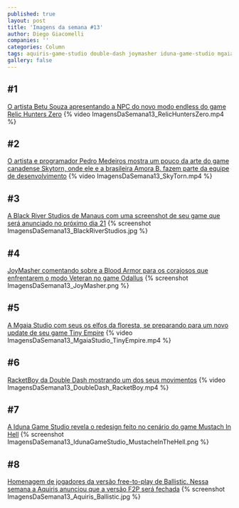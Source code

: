 ```yaml
---
published: true
layout: post
title: 'Imagens da semana #13'
author: Diego Giacomelli
companies: ''
categories: Column
tags: aquiris-game-studio double-dash joymasher iduna-game-studio mgaia-studio black-river-studios rogue-snail imagens-da-semana coluna
gallery: false
---
```

## #1
[O artista Betu Souza apresentando a NPC do novo modo endless do game Relic Hunters Zero](https://twitter.com/betuiau/status/640987759080030208)
{% video ImagensDaSemana13_RelicHuntersZero.mp4 %}

## #2
[O artista e programador Pedro Medeiros mostra um pouco da arte do game canadense Skytorn, onde ele e a brasileira Amora B. fazem parte da equipe de desenvolvimento](https://twitter.com/saint11/status/641026578399502336)
{% video ImagensDaSemana13_SkyTorn.mp4 %}

## #3
[A Black River Studios de Manaus com uma screenshot de seu game que será anunciado no próximo dia 21](https://twitter.com/BlackRvrStudios/status/64125266263846092)
{% screenshot ImagensDaSemana13_BlackRiverStudios.jpg %}

## #4
[JoyMasher comentando sobre a Blood Armor para os corajosos que enfrentarem o modo Veteran no game Odallus](https://twitter.com/JoyMasher/status/64142784923321958)
{% screenshot ImagensDaSemana13_JoyMasher.png %}

## #5
[A Mgaia Studio com seus os elfos da floresta, se preparando para um novo update de seu game Tiny Empire](https://twitter.com/mgaiastudio/status/641719892643815424)
{% video ImagensDaSemana13_MgaiaStudio_TinyEmpire.mp4 %}

## #6
[RacketBoy da Double Dash mostrando um dos seus movimentos](https://twitter.com/_double_dash/status/642055362334605312)
{% video ImagensDaSemana13_DoubleDash_RacketBoy.mp4 %}

## #7
[A Iduna Game Studio revela o redesign feito no cenário do game Mustach In Hell](https://twitter.com/idunagamestudio/status/64218689308660121)
{% screenshot ImagensDaSemana13_IdunaGameStudio_MustacheInTheHell.png %}

## #8
[Homenagem de jogadores da versão free-to-play de Ballistic. Nessa semana a Aquiris anunciou que a versão F2P será fechada](https://twitter.com/BallisticBr/status/64245930808565760)
{% screenshot ImagensDaSemana13_Aquiris_Ballistic.jpg %}